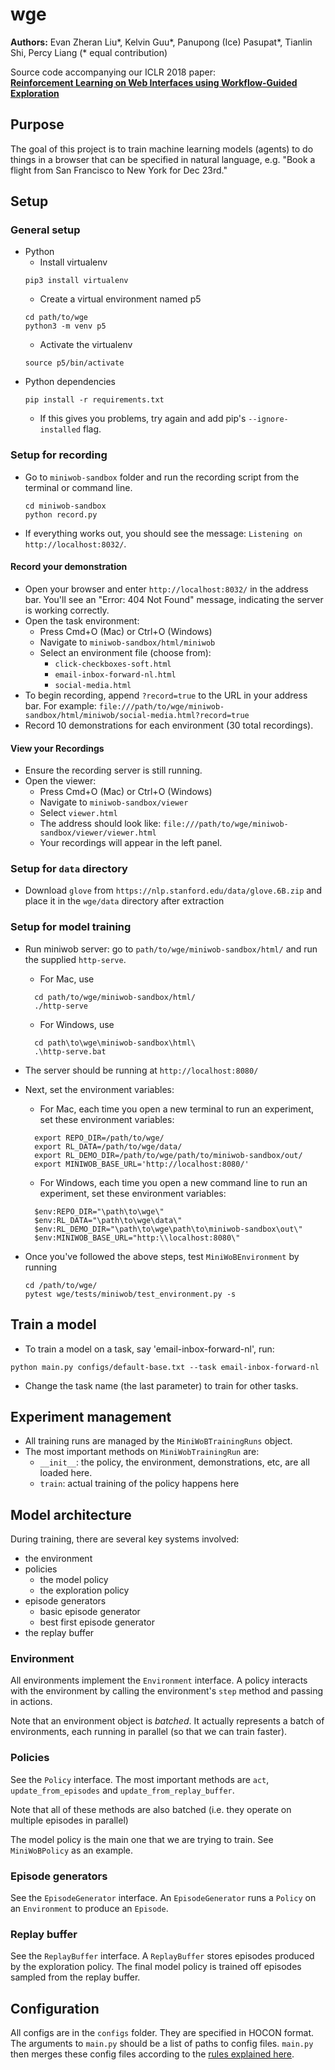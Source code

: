 # wge

**Authors:** Evan Zheran Liu\*, Kelvin Guu\*, Panupong (Ice) Pasupat\*, Tianlin Shi, Percy Liang (\* equal contribution) 

Source code accompanying our ICLR 2018 paper:  
[**Reinforcement Learning on Web Interfaces using Workflow-Guided Exploration**](https://arxiv.org/abs/1802.08802)  


## Purpose

The goal of this project is to train machine learning models (agents) to do
things in a browser that can be specified in natural language, e.g. "Book a
flight from San Francisco to New York for Dec 23rd."

## Setup

### General setup
- Python 
  - Install  virtualenv
  ```shell
  pip3 install virtualenv
  ```
  - Create a virtual environment named p5
  ```shell
  cd path/to/wge
  python3 -m venv p5
  ```
  - Activate the virtualenv
  ```shell  
  source p5/bin/activate
  ```
- Python dependencies
  ```
  pip install -r requirements.txt
  ```
  - If this gives you problems, try again and add pip's ```--ignore-installed```
  flag.

### Setup for recording
- Go to `miniwob-sandbox` folder and run the recording script from the terminal or command line. 

  ```
  cd miniwob-sandbox
  python record.py
  ```
- If everything works out, you should see the message: `Listening on http://localhost:8032/`.

#### Record your demonstration
- Open your browser and enter `http://localhost:8032/` in the address bar. You'll see an "Error: 404 Not Found" message, indicating the server is working correctly.
- Open the task environment:
  - Press Cmd+O (Mac) or Ctrl+O (Windows)
  - Navigate to `miniwob-sandbox/html/miniwob`
  - Select an environment file (choose from):
    - `click-checkboxes-soft.html`
    - `email-inbox-forward-nl.html`
    - `social-media.html`
- To begin recording, append `?record=true` to the URL in your address bar. For example:
`file:///path/to/wge/miniwob-sandbox/html/miniwob/social-media.html?record=true`
- Record 10 demonstrations for each environment (30 total recordings).

#### View your Recordings
- Ensure the recording server is still running.
- Open the viewer:
  - Press Cmd+O (Mac) or Ctrl+O (Windows)
  - Navigate to `miniwob-sandbox/viewer`
  - Select `viewer.html`
  - The address should look like: `file:///path/to/wge/miniwob-sandbox/viewer/viewer.html`
  - Your recordings will appear in the left panel.


### Setup for `data` directory 
- Download `glove` from `https://nlp.stanford.edu/data/glove.6B.zip` and place it in the `wge/data` directory after extraction


### Setup for model training
- Run miniwob server: go to `path/to/wge/miniwob-sandbox/html/` and run the supplied `http-serve`.
     - For Mac, use
     ```
       cd path/to/wge/miniwob-sandbox/html/
       ./http-serve
     ```
    - For Windows, use
    ```
      cd path\to\wge\miniwob-sandbox\html\
      .\http-serve.bat
    ```
- The server should be running at `http://localhost:8080/`
- Next, set the environment variables:
  - For Mac, each time you open a new terminal to run an experiment, set these environment variables:
  ```shell
    export REPO_DIR=/path/to/wge/
    export RL_DATA=/path/to/wge/data/
    export RL_DEMO_DIR=/path/to/wge/path/to/miniwob-sandbox/out/
    export MINIWOB_BASE_URL='http://localhost:8080/' 
  ```
  - For Windows, each time you open a new command line to run an experiment, set these environment variables:
  ```shell
    $env:REPO_DIR="\path\to\wge\"
    $env:RL_DATA="\path\to\wge\data\"
    $env:RL_DEMO_DIR="\path\to\wge\path\to\miniwob-sandbox\out\"
    $env:MINIWOB_BASE_URL="http:\\localhost:8080\" 
  ```  
  
- Once you've followed the above steps, test `MiniWoBEnvironment` by running
  ```
  cd /path/to/wge/
  pytest wge/tests/miniwob/test_environment.py -s
  ```

## Train a model
- To train a model on a task, say 'email-inbox-forward-nl', run:
```
python main.py configs/default-base.txt --task email-inbox-forward-nl
```
- Change the task name (the last parameter) to train for other tasks.


## Experiment management
- All training runs are managed by the `MiniWoBTrainingRuns` object.
- The most important methods on `MiniWobTrainingRun` are:
  - `__init__`: the policy, the environment, demonstrations, etc, are all loaded here.
  - `train`: actual training of the policy happens here

## Model architecture
During training, there are several key systems involved:
- the environment
- policies
  - the model policy
  - the exploration policy
- episode generators
  - basic episode generator
  - best first episode generator
- the replay buffer

### Environment
All environments implement the `Environment` interface. A policy interacts
with the environment by calling the environment's `step` method and passing in
actions.

Note that an environment object is _batched_. It actually represents a batch
of environments, each running in parallel (so that we can train faster).


### Policies
See the `Policy` interface. The most important methods are `act`,
`update_from_episodes` and `update_from_replay_buffer`.

Note that all of these methods are also batched (i.e. they operate on multiple
episodes in parallel)

The model policy is the main one that we are trying to train. See
`MiniWoBPolicy` as an example.

### Episode generators
See the `EpisodeGenerator` interface. An `EpisodeGenerator` runs a
`Policy` on an `Environment` to produce an `Episode`.

### Replay buffer
See the `ReplayBuffer` interface. A `ReplayBuffer` stores episodes produced
by the exploration policy. The final model policy is trained off episodes
sampled from the replay buffer.

## Configuration
All configs are in the `configs` folder. They are specified in HOCON format.
The arguments to `main.py` should be a list of paths to config files.
`main.py` then merges these config files according to the
[rules explained here](https://github.com/typesafehub/config/blob/master/HOCON.md#include-semantics-merging).
